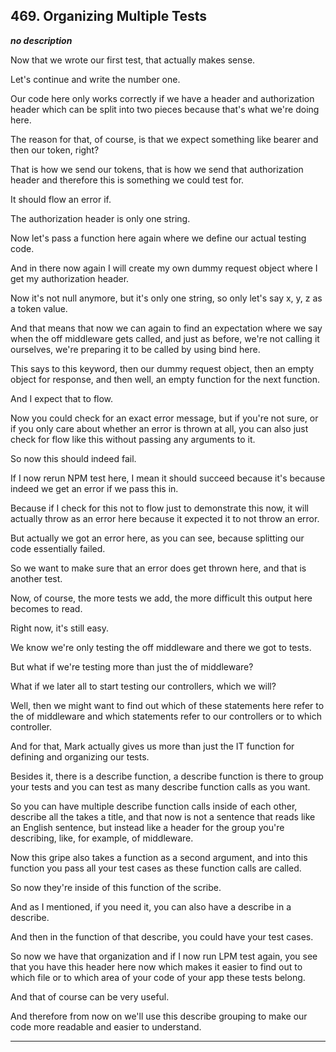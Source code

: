 ## 469. Organizing Multiple Tests

<strong><em>no description</em></strong>

Now that we wrote our first test, that actually makes sense. 

Let's continue and write the number one. 

Our code here only works correctly if we have a header and authorization header
which can be split into two pieces because that's what we're doing here. 

The reason for that, of course, is that we expect something like bearer and then
our token, right? 

That is how we send our tokens, that is how we send that authorization header
and therefore this is something we could test for. 

It should flow an error if. 

The authorization header is only one string. 

Now let's pass a function here again where we define our actual testing code. 

And in there now again I will create my own dummy request object where I get my
authorization header. 

Now it's not null anymore, but it's only one string, so only let's say x, y, z
as a token value. 

And that means that now we can again to find an expectation where we say when
the off middleware gets called, and just as before, we're not calling it
ourselves, we're preparing it to be called by using bind here. 

This says to this keyword, then our dummy request object, then an empty object
for response, and then well, an empty function for the next function. 

And I expect that to flow. 

Now you could check for an exact error message, but if you're not sure, or if
you only care about whether an error is thrown at all, you can also just check
for flow like this without passing any arguments to it. 

So now this should indeed fail. 

If I now rerun NPM test here, I mean it should succeed because it's because
indeed we get an error if we pass this in. 

Because if I check for this not to flow just to demonstrate this now, it will
actually throw as an error here because it expected it to not throw an error. 

But actually we got an error here, as you can see, because splitting our code
essentially failed. 

So we want to make sure that an error does get thrown here, and that is another
test. 

Now, of course, the more tests we add, the more difficult this output here
becomes to read. 

Right now, it's still easy. 

We know we're only testing the off middleware and there we got to tests. 

But what if we're testing more than just the of middleware? 

What if we later all to start testing our controllers, which we will? 

Well, then we might want to find out which of these statements here refer to the
of middleware and which statements refer to our controllers or to which
controller. 

And for that, Mark actually gives us more than just the IT function for defining
and organizing our tests. 

Besides it, there is a describe function, a describe function is there to group
your tests and you can test as many describe function calls as you want. 

So you can have multiple describe function calls inside of each other, describe
all the takes a title, and that now is not a sentence that reads like an English
sentence, but instead like a header for the group you're describing, like, for
example, of middleware. 

Now this gripe also takes a function as a second argument, and into this
function you pass all your test cases as these function calls are called. 

So now they're inside of this function of the scribe. 

And as I mentioned, if you need it, you can also have a describe in a describe. 

And then in the function of that describe, you could have your test cases. 

So now we have that organization and if I now run LPM test again, you see that
you have this header here now which makes it easier to find out to which file or
to which area of your code of your app these tests belong. 

And that of course can be very useful. 

And therefore from now on we'll use this describe grouping to make our code more
readable and easier to understand. 

---